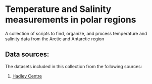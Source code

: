 # Temperature and Salinity measurements in polar regions
A collection of scripts to find, organize, and process temperature and salinity data from the Arctic and Antarctic region

## Data sources:
The datasets included in this collection from the following sources:
1. [Hadley Centre](https://github.com/mhwood/polar_ctds/tree/main/databases/Hadley)

